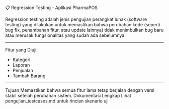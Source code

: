 📋 Regression Testing - Aplikasi PharmaPOS

Regression testing adalah jenis pengujian perangkat lunak (software testing) yang dilakukan untuk memastikan bahwa perubahan kode (seperti bug fix, penambahan fitur, atau update lainnya) tidak menimbulkan bug baru atau merusak fungsionalitas yang sudah ada sebelumnya.

---

Fitur yang Diuji: 

- Kategori
- Laporan
- Penjualan
- Tambah Barang

---
Tujuan Memastikan bahwa semua fitur lama tetap berjalan dengan versi stabil setelah perubahan sistem.
Dokumentasi Lengkap Lihat pengujian_testcases.md untuk rincian skenario uji
